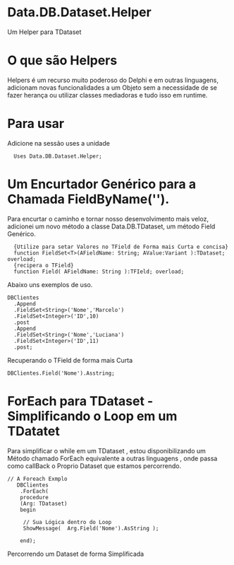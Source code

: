 # Data.DB.Dataset.Helper
Um Helper para TDataset

# O que são Helpers
Helpers é um recurso muito poderoso do Delphi e em outras linguagens, adicionam novas funcionalidades a um Objeto sem a necessidade de se fazer herança ou utilizar classes mediadoras e tudo isso em runtime.

# Para usar

 Adicione na sessão uses a unidade 
```Delphi
  Uses Data.DB.Dataset.Helper;

```

# Um Encurtador Genérico para a Chamada FieldByName('').
 Para encurtar o caminho e tornar nosso desenvolvimento mais veloz, adicionei um novo método a classe Data.DB.TDataset, um método Field<T> Genérico.

 ```Delphi
   {Utilize para setar Valores no TField de Forma mais Curta e concisa}
   function FieldSet<T>(AFieldName: String; AValue:Variant ):TDataset; overload;
   {recipera o TField}
   function Field( AFieldName: String ):TFIeld; overload;
  ```
Abaixo uns exemplos de uso.
```
DBClientes
  .Append
  .FieldSet<String>('Nome','Marcelo')
  .FieldSet<Integer>('ID',10)
  .post
  .Append
  .FieldSet<String>('Nome','Luciana')
  .FieldSet<Integer>('ID',11)
  .post;
```
Recuperando o TField de forma mais Curta 
```
DBClientes.Field('Nome').Asstring;
``` 
# ForEach para TDataset - Simplificando o Loop em um TDatatet
Para simplificar o while em um TDataset , estou disponibilizando um Método chamado ForEach equivalente a outras linguagens , onde passa como callBack o Proprio Dataset que estamos percorrendo.

```Delphi
// A Foreach Exmplo
   DBClientes
    .ForEach(
    procedure
    (Arg: TDataset)
    begin

     // Sua Lógica dentro do Loop
     ShowMessage(  Arg.Field('Nome').AsString );

    end);
```
   
Percorrendo um Dataset de forma Simplificada 
